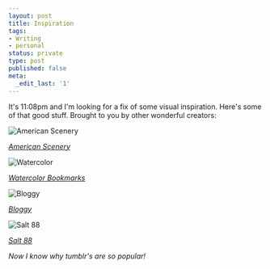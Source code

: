 ```yaml
---
layout: post
title: Inspiration
tags:
- Writing
- personal
status: private
type: post
published: false
meta:
  _edit_last: '1'
---
```


It's 11:08pm and I'm looking for a fix of some visual inspiration. Here's some of that good stuff. Brought to you by other wonderful creators:

![American Scenery](http://dribbble.s3.amazonaws.com/users/121683/screenshots/504028/dribble_shot.jpg)

*[American Scenery](http://dribbble.com/shots/504028-American-Scenery-logo)*

![Watercolor](http://dribbble.s3.amazonaws.com/users/6826/screenshots/503995/savethedate_dribbble.jpg)

*[Watercolor Bookmarks](http://dribbble.com/shots/503995-Save-the-Date)*

![Bloggy](http://dribbble.s3.amazonaws.com/users/16711/screenshots/836385/bloggy.png)

*[Bloggy](http://dribbble.com/shots/836385-Bloggy)*

![Salt 88](http://static0.artsy.net/additional_images/507d65da0f046a0002001f1b/large.jpg)

*[Salt 88](http://artsy.net/artwork/murray-fredericks-salt-88)*

*Now I know why tumblr's are so popular!*
